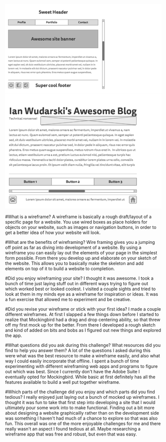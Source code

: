 ![Alt text](https://github.com/Ianwaterski/phase-0/blob/master/week-2/imgs/1-Home.png)
![Alt text](https://github.com/Ianwaterski/phase-0/blob/master/week-2/imgs/2-blog.png)

#What is a wireframe?
A wireframe is basically a rough draft/layout of a specific page for a website.  You use wired boxes as place holders for objects on your website, such as images or navigation buttons, in order to get a better idea of how your website will look.

#What are the benefits of wireframing?
Wire framing gives you a jumping off point as far as diving into development of a website.  By using a wireframe you can easily lay out the elements of your page in the simplest form possible.  From there you develop up and elaborate on your sketch of the website.  This allows you to basically make the skeleton and add elements on top of it to build a website to completion.

#Did you enjoy wireframing your site?
I thought it was awesome.  I took a bunch of time just laying stuff out in different ways trying to figure out which worked best or looked coolest.  I visited a couple sights and tried to look at them in my minds eye as a wireframe for inspiration or ideas.  It was a fun exercise that allowed me to experiment and be creative.

#Did you revise your wireframe or stick with your first idea?
I made a couple different wireframes.  At first I slapped a few things down before I started to realize that Mockingbird had a drag and drop centering ability, so that threw off my first mock up for the better.  From there I developed a rough sketch and kind of added on bits and bobs as I figured out new things and explored the app.

#What questions did you ask during this challenge? What resources did you find to help you answer them?
A lot of the questions I asked during this were what was the best resource to make a wireframe easily, and also what way I could easily incorporate that offline.  I spent a bunch of time experimenting with different wireframing web apps and programs to figure out which was best.  Since I currently don't have the Adobe Suite I eventually opted for Mockingbird.  While basic at first definitely has all the features available to build a well put together wireframe.

#Which parts of the challenge did you enjoy and which parts did you find tedious?
I really enjoyed just laying out a bunch of mocked up wireframes.  I thought it was fun to take that first step into developing a site that I would ultimately pour some work into to make functional.  Finding out a bit more about designing a website graphicailly rather than on the development side was something I haven't had much of a chance to explore so that was also fun.  This overall was one of the more enjoyable challenges for me and there really wasn't an aspect I found tedious at all.  Maybe researching a wireframe app that was free and robust, but even that was easy.